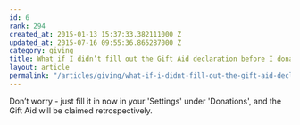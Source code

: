 ```yaml
---
id: 6
rank: 294
created_at: 2015-01-13 15:37:33.382111000 Z
updated_at: 2015-07-16 09:55:36.865287000 Z
category: giving
title: What if I didn’t fill out the Gift Aid declaration before I donated?
layout: article
permalink: "/articles/giving/what-if-i-didnt-fill-out-the-gift-aid-declaration-before-i-donated/"
---
```

Don’t worry - just fill it in now in your 'Settings' under 'Donations', and the Gift Aid will be claimed retrospectively.
